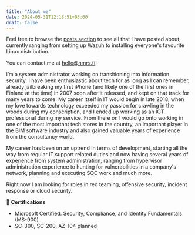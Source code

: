 ```yaml
---
title: "About me"
date: 2024-05-31T12:18:51+03:00
draft: false
---
```


Feel free to browse the [posts section](/posts) to see all that I have posted about, currently ranging from setting up Wazuh to installing everyone's favourite Linux distribution.

You can contact me at hello@nmrs.fi!

I’m a system administrator working on transitioning into information security. I have been enthusiastic about tech for as long as I can remember, already jailbreaking my first iPhone (and likely one of the first ones in Finland at the time) in 2007 soon after it released, and kept on that track for many years to come. My career itself in IT would begin in late 2018, when my love towards technology exceeded my passion for crawling in the woods during my conscription, and I ended up working as an ICT professional during my service. From there on I would go onto working in one of the most important tech stores in the country, an important player in the BIM software industry and also gained valuable years of experience from the consultancy world. 

My career has been on an uptrend in terms of development, starting all the way from regular IT support related duties and now having several years of experience from system administration, ranging from hypervisor administration experience to hunting for vulnerabilities in a company's network, planning and executing SOC work and much more. 

Right now I am looking for roles in red teaming, offensive security, incident response or cloud security. 

📝 **Certifications**

- Microsoft Certified: Security, Compliance, and Identity Fundamentals (MS-900)
- SC-300, SC-200, AZ-104 planned
